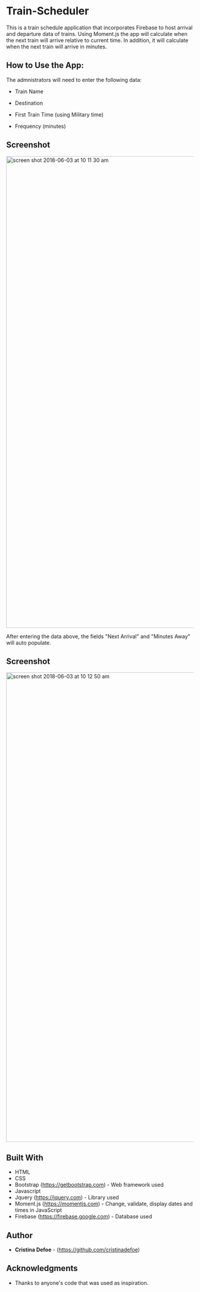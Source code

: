 # Train-Scheduler

This is a train schedule application that incorporates Firebase to host arrival and departure data of trains. Using Moment.js the app will calculate when the next train will arrive relative to current time. In addition, it will calculate when the next train will arrive in minutes.

##  How to Use the App:

The admnistrators will need to enter the following data:

 - Train Name

 - Destination

 - First Train Time (using Military time)
 
 - Frequency (minutes)

 ## Screenshot

 <img width="1263" alt="screen shot 2018-06-03 at 10 11 30 am" src="https://user-images.githubusercontent.com/35505038/40888594-cadd8088-6716-11e8-837a-068c4d3f1f49.png">

After entering the data above, the fields "Next Arrival" and "Minutes Away" will auto populate.
 ## Screenshot

<img width="1257" alt="screen shot 2018-06-03 at 10 12 50 am" src="https://user-images.githubusercontent.com/35505038/40888595-cd0b281a-6716-11e8-97b0-9819b0c79646.png">

## Built With

* HTML 
* CSS 
* Bootstrap (https://getbootstrap.com) - Web framework used
* Javascript 
* Jquery (https://jquery.com) - Library used
* Moment.js (https://momentjs.com) - Change, validate, display dates and times in JavaScript
* Firebase (https://firebase.google.com) - Database used

## Author

* **Cristina Defoe** - (https://github.com/cristinadefoe)

## Acknowledgments

* Thanks to anyone's code that was used as inspiration.